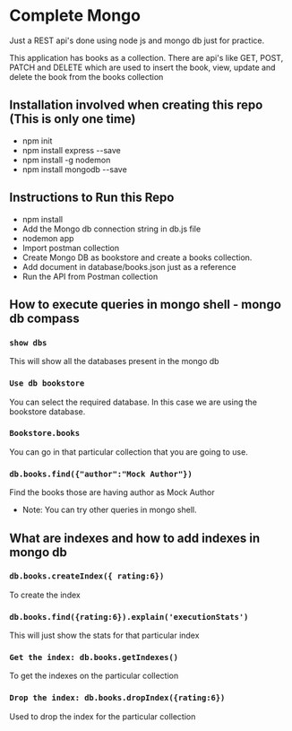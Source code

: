 # Complete Mongo

Just a REST api's done using node js and mongo db just for practice.

This application has books as a collection. There are api's like GET, POST, PATCH and DELETE
which are used to insert the book, view, update and delete the book from the books collection

## Installation involved when creating this repo (This is only one time)

- npm init
- npm install express --save
- npm install -g nodemon
- npm install mongodb --save

## Instructions to Run this Repo

- npm install
- Add the Mongo db connection string in db.js file
- nodemon app
- Import postman collection
- Create Mongo DB as bookstore and create a books collection.
- Add document in database/books.json just as a reference
- Run the API from Postman collection

## How to execute queries in mongo shell - mongo db compass

### `show dbs`

This will show all the databases present in the mongo db

### `Use db bookstore`

You can select the required database. In this case we are using the bookstore database.

### `Bookstore.books`

You can go in that particular collection that you are going to use.

### `db.books.find({"author":"Mock Author"})`

Find the books those are having author as Mock Author

- Note: You can try other queries in mongo shell.

## What are indexes and how to add indexes in mongo db

### `db.books.createIndex({ rating:6})`

To create the index

### `db.books.find({rating:6}).explain('executionStats')`

This will just show the stats for that particular index

### `Get the index: db.books.getIndexes()`

To get the indexes on the particular collection

### `Drop the index: db.books.dropIndex({rating:6})`

Used to drop the index for the particular collection
